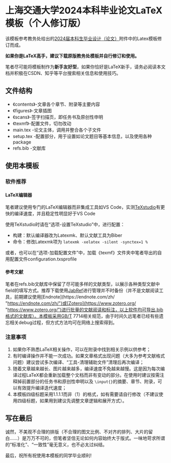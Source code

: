 # 上海交通大学2024本科毕业论文LaTeX模板（个人修订版）

该模板参考教务处给出的[2024届本科生毕业设计（论文）](https://www.jwc.sjtu.edu.cn/info/1041/111791.htm "https://www.jwc.sjtu.edu.cn/info/1041/111791.htm")附件中的Latex模板修订而成。

**如果你是LaTeX高手，建议下载原版教务处模板并自行修订和使用。**

笔者尽可能将模板制作为**新手友好型**，如果你恰好是LaTeX新手，请务必阅读本文档并积极在CSDN、知乎等平台搜索相关信息和使用技巧。

## 文件结构

* 《contents》-文章各个章节、附录等主要内容
* 《figures》-文章插图
* 《scans》-签字扫描页，即任务书及原创性申明
* 《texmf》-配置文件，切勿改动
* main.tex -论文主体，调用并整合各个子文件
* setup.tex -配置部分，用于设置如论文题目等基本信息，以及使用各种package
* refs.bib -文献库

## 使用本模板

### 软件推荐

#### LaTeX编辑器

笔者建议使用专门的LaTeX编辑器而非集成工具如VS Code，实测[TeXstudio](https://www.texstudio.org/ "https://www.texstudio.org/")有更快的编译速度，并且稳定性明显好于VS Code

使用TeXstudio时请在“选项-设置TeXstudio”中，进行配置：

* 构建：默认编译器改为Latexmk、默认文献工具为Biber
* 命令：修改Latexmk项为 ``latexmk -xelatex -silent -synctex=1 %``

或者，也可以在“选项-加载配置文件”中，加载《texmf》文件夹中笔者导出的自用配置文件configuration.txsprofile

#### 参考文献

笔者在refs.bib文献库中保留了尽可能多样的文献类型，以展示各种类型文献中field的填写方式。推荐下载使用[JabRef](https://www.jabref.org/ "https://www.jabref.org/")进行管理并不时备份（并不是文献阅读工具，前期建议使用[Endnote](https://endnote.com/zh/ "https://endnote.com/zh/")或[Zotero](https://www.zotero.org/ "https://www.zotero.org/")进行批量的文献阅读和标注，以上软件均可导出.bib格式的文献库）。本模板采用GB/T 7714相关规范，由于时间久远笔者已经有些遗忘相关debug过程，但方式方法均可在网络上搜索得到。

### 注意事项

1. 如果你不熟悉LaTeX相关操作，可以在附录中找到相关示例以供参考；
2. 有时编译操作并不能一次成功。如果文章格式出现问题（大多为参考文献格式问题）建议尝试多次编译、“工具-清理辅助文件”清理后再次编译；
3. 随着文章越来越长、图片越来越多，编译速度不免越来越慢。这是因为每次编译过程LaTeX都会重新加载整个文档而非有变动的部分。在使用时建议按需注释掉前置部分的任务书和原创性申明以及 `\input{}`的摘要、章节、附录，可以有效提升编译迭代速度；
4. 本模板四级标题采用1.1.1.1而非（1）的格式，如有需要请自行修改（不建议使用四级标题，如果用到建议先调整文章逻辑和展开方式）。

## 写在最后

诚然，不美观不合理的排版（不合理的图文比例、不对齐的排列、大片的留白……）是万万不可的，但笔者坚信无论如何内容始终大于版式。一味地苛求所谓的“标准化”、“一致性”毫无意义，也不必太过纠结。

最后，祝所有祝使用本模板的同学毕业顺利!
